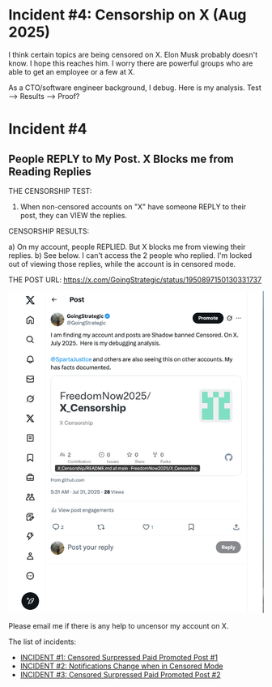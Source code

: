 # Incident #4: Censorship on X   (Aug 2025)

I think certain topics are being censored on X.  Elon Musk probably doesn't know. I hope this reaches him. I worry there are powerful groups who are able to get an employee or a few at X.

As a CTO/software engineer background, I debug. Here is my analysis. Test --> Results --> Proof?

# Incident #4
## People REPLY to My Post. X Blocks me from Reading Replies

THE CENSORSHIP TEST:
1) When non-censored accounts on "X" have someone REPLY to their post, they can VIEW the replies.

CENSORSHIP RESULTS:

a) On my account, people REPLIED. But X blocks me from viewing their replies.
b) See below. I can't access the 2 people who replied. I'm locked out of viewing those replies, while the account is in censored mode.



THE POST URL: https://x.com/GoingStrategic/status/1950897150130331737

![The Post](https://github.com/FreedomNow2025/X_Censorship/blob/main/other/Incident_4_Censorship.png)

Please email me if there is any help to uncensor my account on X.


The list of incidents:
* [INCIDENT #1: Censored Surpressed Paid Promoted Post #1](https://github.com/FreedomNow2025/X_Censorship/blob/main/Incident_1.md)
* [INCIDENT #2: Notifications Change when in Censored Mode](https://github.com/FreedomNow2025/X_Censorship/blob/main/Incident_2.md)
* [INCIDENT #3: Censored Surpressed Paid Promoted Post #2](https://github.com/FreedomNow2025/X_Censorship/blob/main/Incident_3.md)


